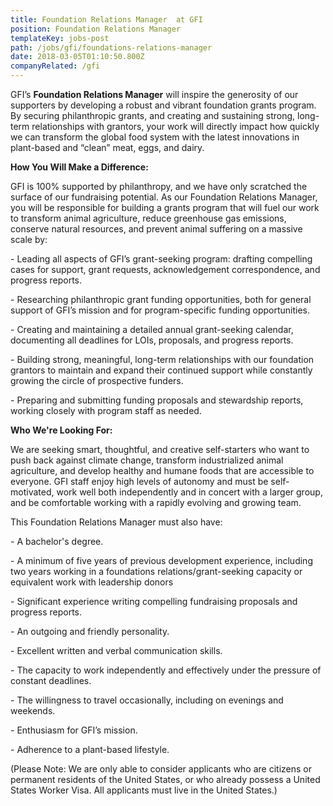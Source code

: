 ```yaml
---
title: Foundation Relations Manager  at GFI
position: Foundation Relations Manager
templateKey: jobs-post
path: /jobs/gfi/foundations-relations-manager
date: 2018-03-05T01:10:50.800Z
companyRelated: /gfi
---
```

GFI’s **Foundation Relations Manager** will inspire the generosity of our supporters by developing a robust and vibrant foundation grants program. By securing philanthropic grants, and creating and sustaining strong, long-term relationships with grantors, your work will directly impact how quickly we can transform the global food system with the latest innovations in plant-based and “clean” meat, eggs, and dairy.

**How You Will Make a Difference:**

GFI is 100% supported by philanthropy, and we have only scratched the surface of our fundraising potential. As our Foundation Relations Manager, you will be responsible for building a grants program that will fuel our work to transform animal agriculture, reduce greenhouse gas emissions, conserve natural resources, and prevent animal suffering on a massive scale by:

\- Leading all aspects of GFI’s grant-seeking program: drafting compelling cases for support, grant requests, acknowledgement correspondence, and progress reports.

\- Researching philanthropic grant funding opportunities, both for general support of GFI’s mission and for program-specific funding opportunities.

\- Creating and maintaining a detailed annual grant-seeking calendar, documenting all deadlines for LOIs, proposals, and progress reports.

\- Building strong, meaningful, long-term relationships with our foundation grantors to maintain and expand their continued support while constantly growing the circle of prospective funders.

\- Preparing and submitting funding proposals and stewardship reports, working closely with program staff as needed.

**Who We're Looking For:**

We are seeking smart, thoughtful, and creative self-starters who want to push back against climate change, transform industrialized animal agriculture, and develop healthy and humane foods that are accessible to everyone. GFI staff enjoy high levels of autonomy and must be self-motivated, work well both independently and in concert with a larger group, and be comfortable working with a rapidly evolving and growing team.

This Foundation Relations Manager must also have:

\- A bachelor's degree.

\- A minimum of five years of previous development experience, including two years working in a foundations relations/grant-seeking capacity or equivalent work with leadership donors

\- Significant experience writing compelling fundraising proposals and progress reports. 

\- An outgoing and friendly personality.

\- Excellent written and verbal communication skills.

\- The capacity to work independently and effectively under the pressure of constant deadlines.

\- The willingness to travel occasionally, including on evenings and weekends.

\- Enthusiasm for GFI’s mission.

\- Adherence to a plant-based lifestyle. 

(Please Note: We are only able to consider applicants who are citizens or permanent residents of the United States, or who already possess a United States Worker Visa. All applicants must live in the United States.)
